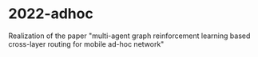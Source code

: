 # 2022-adhoc
Realization of the paper "multi-agent graph reinforcement learning based cross-layer routing for mobile ad-hoc network" 
